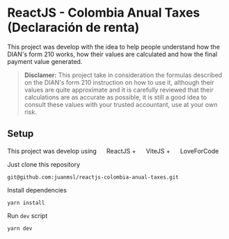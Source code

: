 # ReactJS - Colombia Anual Taxes (Declaración de renta)

This project was develop with the idea to help people understand how the DIAN's form 210 works, how their values are calculated and how the final payment value generated.

> **Disclamer:** This project take in consideration the formulas described on the DIAN's form 210 instruction on how to use it, although their values ​​are quite approximate and it is carefully reviewed that their calculations are as accurate as possible, it is still a good idea to consult these values ​​with your trusted accountant, use at your own risk.


## Setup

This project was develop using <img src="https://user-images.githubusercontent.com/25181517/183897015-94a058a6-b86e-4e42-a37f-bf92061753e5.png" width="15px" height="15px"> ReactJS + <img src="https://github-production-user-asset-6210df.s3.amazonaws.com/62091613/261395532-b40892ef-efb8-4b0e-a6b5-d1cfc2f3fc35.png" width="15px" height="15px"> ViteJS + <img src="https://cdn-icons-png.freepik.com/256/2589/2589108.png" width="15px" height="15px"> LoveForCode

Just clone this repository
```
git@github.com:juanmsl/reactjs-colombia-anual-taxes.git
```
Install dependencies
```
yarn install
```
Run `dev` script
```
yarn dev
```
